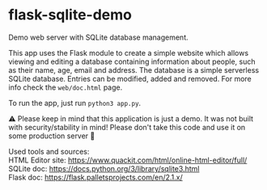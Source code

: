 # flask-sqlite-demo
Demo web server with SQLite database management.

This app uses the Flask module to create a simple website which allows viewing and editing a database containing information about people, such as their name, age, email and address.
The database is a simple serverless SQLite database. Entries can be modified, added and removed. For more info check the `web/doc.html` page.

To run the app, just run `python3 app.py`.

⚠️ Please keep in mind that this application is just a demo. It was not built with security/stability in mind! Please don't take this code and use it on some production server 🙂

Used tools and sources:  
HTML Editor site: https://www.quackit.com/html/online-html-editor/full/  
SQLite doc: https://docs.python.org/3/library/sqlite3.html  
Flask doc: https://flask.palletsprojects.com/en/2.1.x/  
